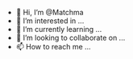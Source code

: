 - 👋 Hi, I’m @Matchma
- 👀 I’m interested in ...
- 🌱 I’m currently learning ...
- 💞️ I’m looking to collaborate on ...
- 📫 How to reach me ...

<!---
Matchma/Matchma is a ✨ special ✨ repository because its `README.md` (this file) appears on your GitHub profile.
You can click the Preview link to take a look at your changes.
--->
